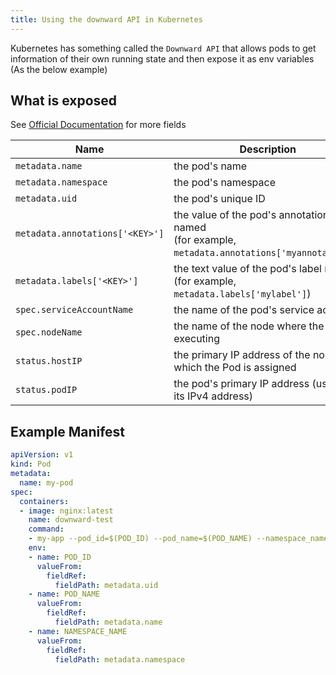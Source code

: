 ```yaml
---
title: Using the downward API in Kubernetes
---
```


Kubernetes has something called the `Downward API` that allows pods to get information of their own running state
and then expose it as env variables (As the below example)

## What is exposed

See [Official Documentation](https://kubernetes.io/docs/concepts/workloads/pods/downward-api/#available-fields)
for more fields

| Name                            | Description                                                                                              |
|---------------------------------|----------------------------------------------------------------------------------------------------------|
 | `metadata.name`                 | the pod's name                                                                                           |
| `metadata.namespace`            | the pod's namespace                                                                                      |
| `metadata.uid`                  | the pod's unique ID                                                                                      |
| `metadata.annotations['<KEY>']` | the value of the pod's annotation named <KEY> <br/>(for example, `metadata.annotations['myannotation']`) |
| `metadata.labels['<KEY>']`      | the text value of the pod's label named <KEY> <br/>(for example, `metadata.labels['mylabel']`)           |
| `spec.serviceAccountName`       | the name of the pod's service account                                                                    |
| `spec.nodeName`                 | the name of the node where the Pod is executing                                                          |
| `status.hostIP`                 | the primary IP address of the node to which the Pod is assigned                                          |
| `status.podIP`                  | the pod's primary IP address (usually, its IPv4 address)                                                 |

## Example Manifest

```yaml
apiVersion: v1
kind: Pod
metadata:
  name: my-pod
spec:
  containers:
  - image: nginx:latest
    name: downward-test
    command:
    - my-app --pod_id=$(POD_ID) --pod_name=$(POD_NAME) --namespace_name=$(NAMESPACE_NAME)
    env:
    - name: POD_ID
      valueFrom:
        fieldRef:
          fieldPath: metadata.uid
    - name: POD_NAME
      valueFrom:
        fieldRef:
          fieldPath: metadata.name
    - name: NAMESPACE_NAME
      valueFrom:
        fieldRef:
          fieldPath: metadata.namespace
```
